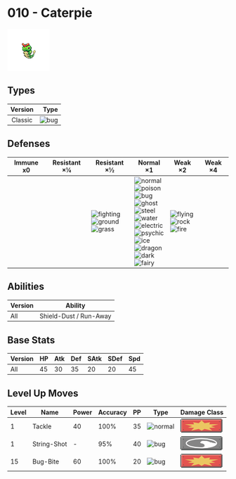 # 010 - Caterpie

![caterpie](../img/pokemon/010.png)

## Types

| Version | Type                         |
| :-----: | ---------------------------: |
| Classic | ![bug](../img/types/bug.png) |

## Defenses

| Immune x0 | Resistant ×¼ | Resistant ×½                                                                                                       | Normal ×1                                                                                                                                                                                                                                                                                                                                                                                                                                                     | Weak ×2                                                                                                  | Weak ×4 |
| --------- | ------------ | ------------------------------------------------------------------------------------------------------------------ | ------------------------------------------------------------------------------------------------------------------------------------------------------------------------------------------------------------------------------------------------------------------------------------------------------------------------------------------------------------------------------------------------------------------------------------------------------------- | -------------------------------------------------------------------------------------------------------- | ------- |
|           |              | ![fighting](../img/types/fighting.png)<br/>![ground](../img/types/ground.png)<br/>![grass](../img/types/grass.png) | ![normal](../img/types/normal.png)<br/>![poison](../img/types/poison.png)<br/>![bug](../img/types/bug.png)<br/>![ghost](../img/types/ghost.png)<br/>![steel](../img/types/steel.png)<br/>![water](../img/types/water.png)<br/>![electric](../img/types/electric.png)<br/>![psychic](../img/types/psychic.png)<br/>![ice](../img/types/ice.png)<br/>![dragon](../img/types/dragon.png)<br/>![dark](../img/types/dark.png)<br/>![fairy](../img/types/fairy.png) | ![flying](../img/types/flying.png)<br/>![rock](../img/types/rock.png)<br/>![fire](../img/types/fire.png) |         |

## Abilities

| Version | Ability                |
| ------- | ---------------------- |
| All     | Shield-Dust / Run-Away |

## Base Stats

| Version | HP | Atk | Def | SAtk | SDef | Spd |
| ------- | -- | --- | --- | ---- | ---- | --- |
| All     | 45 | 30  | 35  | 20   | 20   | 45  |

## Level Up Moves

| Level | Name        | Power | Accuracy | PP | Type                               | Damage Class                           |
| ----- | ----------- | ----- | -------- | -- | ---------------------------------- | -------------------------------------- |
| 1     | Tackle      | 40    | 100%     | 35 | ![normal](../img/types/normal.png) | ![physical](../img/types/physical.png) |
| 1     | String-Shot | -     | 95%      | 40 | ![bug](../img/types/bug.png)       | ![status](../img/types/status.png)     |
| 15    | Bug-Bite    | 60    | 100%     | 20 | ![bug](../img/types/bug.png)       | ![physical](../img/types/physical.png) |